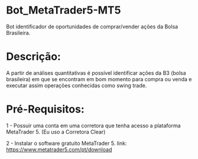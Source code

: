 # Bot_MetaTrader5-MT5
 
 Bot identificador de oportunidades de comprar/vender ações da Bolsa Brasileira.

# Descrição:

A partir de análises quantitativas é possível identificar ações da B3 (bolsa brasileira) em que se encontram em bom momento para compra ou venda e executar assim operações conhecidas como swing trade.

# Pré-Requisitos:

1 - Possuir uma conta em uma corretora que tenha acesso a plataforma MetaTrader 5. (Eu uso a Corretora Clear)

2 - Instalar o software gratuito MetaTrader 5. link: https://www.metatrader5.com/pt/download

# 